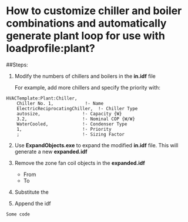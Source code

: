 How to customize chiller and boiler combinations and automatically generate plant loop for use with loadprofile:plant?
===
##Steps:
 1. Modify the numbers of chillers and boilers in the **in.idf** file

    For example, add more chillers and specify the priority with:
~~~
HVACTemplate:Plant:Chiller,
    Chiller No. 1,            !- Name
    ElectricReciprocatingChiller,  !- Chiller Type
    autosize,                !- Capacity {W}
    3.2,                     !- Nominal COP {W/W}
    WaterCooled,             !- Condenser Type
    1,                       !- Priority
    ;                        !- Sizing Factor
~~~

 2. Use **ExpandObjects.exe** to expand the modified **in.idf** file. This will generate a new **expanded.idf**
 
 3. Remove the zone fan coil objects in the **expanded.idf**
 
    * From
    * To
 
 4. Substitute the 
 
 5. Append the idf 
 

~~~
Some code
~~~
